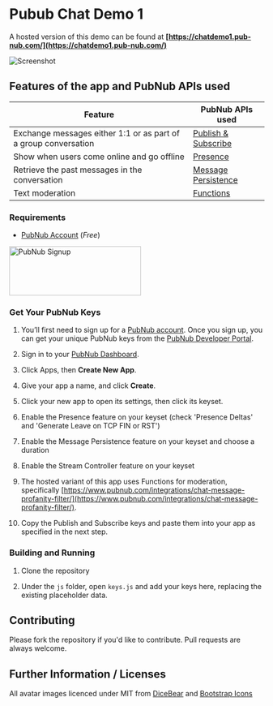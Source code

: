 # Pubub Chat Demo 1

A hosted version of this demo can be found at **[https://chatdemo1.pub-nub.com/](https://chatdemo1.pub-nub.com/)**

![Screenshot](https://raw.githubusercontent.com/PubNubDevelopers/Pubub-Chat-Demo1/main/media/002.png)

## Features of the app and PubNub APIs used

| Feature | PubNub APIs used |
| --- | ---------------- |
| Exchange messages either 1:1 or as part of a group conversation | [Publish & Subscribe](https://www.pubnub.com/docs/sdks/javascript/api-reference/publish-and-subscribe) |
| Show when users come online and go offline | [Presence](https://www.pubnub.com/docs/sdks/javascript/api-reference/presence) |
| Retrieve the past messages in the conversation | [Message Persistence](https://www.pubnub.com/docs/sdks/javascript/api-reference/storage-and-playback) |
| Text moderation | [Functions](https://www.pubnub.com/docs/general/serverless/functions/overview) |


### Requirements
- [PubNub Account](#pubnub-account) (*Free*)

<a href="https://admin.pubnub.com/#/register">
	<img alt="PubNub Signup" src="https://i.imgur.com/og5DDjf.png" width=260 height=97/>
</a>

### Get Your PubNub Keys

1. You’ll first need to sign up for a [PubNub account](https://admin.pubnub.com/signup/). Once you sign up, you can get your unique PubNub keys from the [PubNub Developer Portal](https://admin.pubnub.com/).

1. Sign in to your [PubNub Dashboard](https://admin.pubnub.com/).

1. Click Apps, then **Create New App**.

1. Give your app a name, and click **Create**.

1. Click your new app to open its settings, then click its keyset.

1. Enable the Presence feature on your keyset (check 'Presence Deltas' and 'Generate Leave on TCP FIN or RST')

1. Enable the Message Persistence feature on your keyset and choose a duration

1. Enable the Stream Controller feature on your keyset

1. The hosted variant of this app uses Functions for moderation, specifically [https://www.pubnub.com/integrations/chat-message-profanity-filter/](https://www.pubnub.com/integrations/chat-message-profanity-filter/).

1. Copy the Publish and Subscribe keys and paste them into your app as specified in the next step.

### Building and Running

1. Clone the repository

1. Under the `js` folder, open `keys.js` and add your keys here, replacing the existing placeholder data.

## Contributing
Please fork the repository if you'd like to contribute. Pull requests are always welcome.

## Further Information / Licenses

All avatar images licenced under MIT from [DiceBear](https://dicebear.com/) and [Bootstrap Icons](https://icons.getbootstrap.com/)
